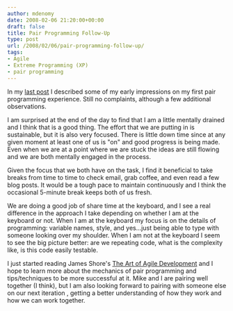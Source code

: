 ```yaml
---
author: mdenomy
date: 2008-02-06 21:20:00+00:00
draft: false
title: Pair Programming Follow-Up
type: post
url: /2008/02/06/pair-programming-follow-up/
tags:
- Agile
- Extreme Programming (XP)
- pair programming
---
```


In my [last post](/2008/02/01/pair-programming/) I described some of my early impressions on my first pair programming experience.  Still no complaints, although a few additional observations.

I am surprised at the end of the day to find that I am a little mentally drained and I think that is a good thing.  The effort that we are putting in is sustainable, but it is also very focused.  There is little down time since at any given moment at least one of us is "on" and good progress is being made.  Even when we are at a point where we are stuck the ideas are still flowing and we are both mentally engaged in the process.

Given the focus that we both have on the task, I find it beneficial to take breaks from time to time to check email, grab coffee, and even read a few blog posts.  It would be a tough pace to maintain continuously and I think the occasional 5-minute break keeps both of us fresh.

We are doing a good job of share time at the keyboard, and I see a real difference in the approach I take depending on whether I am at the keyboard or not.  When I am at the keyboard my focus is on the details of programming: variable names, style, and yes...just being able to type with someone looking over my shoulder.  When I am not at the keyboard I seem to see the big picture better: are we repeating code, what is the complexity like, is this code easily testable.

I just started reading James Shore's [The Art of Agile Development](http://jamesshore.com/Agile-Book/) and I hope to learn more about the mechanics of pair programming and tips/techniques to be more successful at it.  Mike and I are pairing well together (I think), but I am also looking forward to pairing with someone else on our next iteration , getting a better understanding of how they work and how we can work together.
